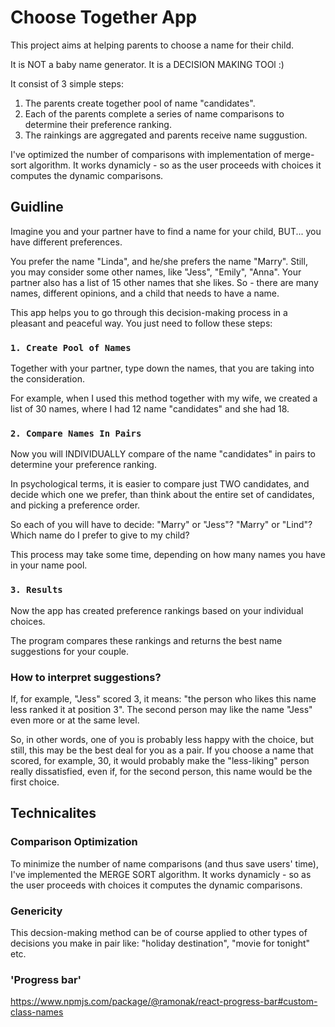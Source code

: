 # Choose Together App

This project aims at helping parents to choose a name for their child.

It is NOT a baby name generator. It is a DECISION MAKING TOOl :)

It consist of 3 simple steps:
1. The parents create together pool of name "candidates".
2. Each of the parents complete a series of name comparisons to determine their preference ranking.
3. The rainkings are aggregated and parents receive name suggustion.
 
I've optimized the number of comparisons with implementation of merge-sort algorithm. It works dynamicly - so as the user proceeds with choices it computes the dynamic comparisons.

## Guidline

Imagine you and your partner have to find a name for your child, BUT... you have different preferences.

You prefer the name "Linda", and he/she prefers the name "Marry". Still, you may consider some other names, like "Jess", "Emily", "Anna". 
Your partner also has a list of 15 other names that she likes.
So - there are many names, different opinions, and a child that needs to have a name.

This app helps you to go through this decision-making process in a pleasant and peaceful way.
You just need to follow these steps:

### `1. Create Pool of Names`

Together with your partner, type down the names, that you are taking into the consideration.

For example, when I used this method together with my wife, we created a list of 30 names, where I had 12 name "candidates" and she had 18.

### `2. Compare Names In Pairs`

Now you will INDIVIDUALLY compare of the name "candidates" in pairs to determine your preference ranking.

In psychological terms, it is easier to compare just TWO candidates, and decide which one we prefer, than think about the entire set of candidates, and picking a preference order.

So each of you will have to decide: "Marry" or "Jess"? "Marry" or "Lind"? Which name do I prefer to give to my child?

This process may take some time, depending on how many names you have in your name pool.

### `3. Results`

Now the app has created preference rankings based on your individual choices.

The program compares these rankings and returns the best name suggestions for your couple.


### How to interpret suggestions?

If, for example, "Jess" scored 3, it means: "the person who likes this name less ranked it at position 3". The second person may like the name "Jess" even more or at the same level.

So, in other words, one of you is probably less happy with the choice, but still, this may be the best deal for you as a pair. If you choose a name that scored, for example, 30, it would probably make the "less-liking" person really dissatisfied, even if, for the second person, this name would be the first choice.


## Technicalites

### Comparison Optimization

To minimize the number of name comparisons (and thus save users' time), I've implemented the MERGE SORT algorithm. It works dynamicly - so as the user proceeds with choices it computes the dynamic comparisons.

### Genericity

This decsion-making method can be of course applied to other types of decisions you make in pair like: "holiday destination", "movie for tonight" etc.

### 'Progress bar'
https://www.npmjs.com/package/@ramonak/react-progress-bar#custom-class-names
